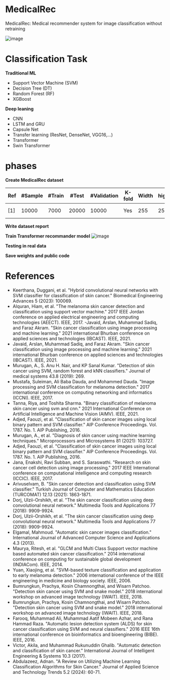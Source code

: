 # MedicalRec
MedicalRec: Medical recommender system for image classification without retraining

![image](https://github.com/user-attachments/assets/66c386ee-cf30-44da-9fb2-110fcd0a579d)


# Classification Task

**Traditional ML**


- Support Vector Machine (SVM)
- Decision Tree (DT)
- Random Forest (RF)
- XGBoost

**Deep leaning**

- CNN
- LSTM and GRU
- Capsule Net
- Transfer learning (ResNet, DenseNet, VGG16,...)
- Transformer
- Swin Transformer

# phases

**Create MedicalRec dataset**

Ref | #Sample| #Train | #Test | #Validation | K-fold | Width | hight | #channel | #Class | Domain | Accu| Pre| Rec| F1| AUC| Model
--- | --- | --- | --- |--- |--- |--- |--- |--- |--- |--- |---|---|---|---|---|---
[1] | 10000 | 7000 | 20000 |10000 | Yes | 255 | 255 | 3 | 2 | Tumor Classification | 0.91| 0.90| 0.93| 0.92| 0.92| SVM


**Write dataset report**


**Train Transformer recommander model**
![image](https://github.com/user-attachments/assets/a799479c-99b2-4dc2-bfc7-6c81423c1b8b)

**Testing in real data**

**Save weights and public code**


# References
-  Keerthana, Duggani, et al. "Hybrid convolutional neural networks with SVM classifier for classification of skin cancer." Biomedical Engineering Advances 5 (2023): 100069.
- Alquran, Hiam, et al. "The melanoma skin cancer detection and classification using support vector machine." 2017 IEEE Jordan conference on applied electrical engineering and computing technologies (AEECT). IEEE, 2017.
-Javaid, Arslan, Muhammad Sadiq, and Faraz Akram. "Skin cancer classification using image processing and machine learning." 2021 international Bhurban conference on applied sciences and technologies (IBCAST). IEEE, 2021.
- Javaid, Arslan, Muhammad Sadiq, and Faraz Akram. "Skin cancer classification using image processing and machine learning." 2021 international Bhurban conference on applied sciences and technologies (IBCAST). IEEE, 2021.
- Murugan, A., S. Anu H. Nair, and KP Sanal Kumar. "Detection of skin cancer using SVM, random forest and kNN classifiers." Journal of medical systems 43.8 (2019): 269.
- Mustafa, Suleiman, Ali Baba Dauda, and Mohammed Dauda. "Image processing and SVM classification for melanoma detection." 2017 international conference on computing networking and informatics (ICCNI). IEEE, 2017.
- Tanna, Riya, and Toshita Sharma. "Binary classification of melanoma skin cancer using svm and cnn." 2021 International Conference on Artificial Intelligence and Machine Vision (AIMV). IEEE, 2021.
- Adjed, Faouzi, et al. "Classification of skin cancer images using local binary pattern and SVM classifier." AIP Conference Proceedings. Vol. 1787. No. 1. AIP Publishing, 2016.
- Murugan, A., et al. "Diagnosis of skin cancer using machine learning techniques." Microprocessors and Microsystems 81 (2021): 103727.
- Adjed, Faouzi, et al. "Classification of skin cancer images using local binary pattern and SVM classifier." AIP Conference Proceedings. Vol. 1787. No. 1. AIP Publishing, 2016.
- Jana, Enakshi, Ravi Subban, and S. Saraswathi. "Research on skin cancer cell detection using image processing." 2017 IEEE International conference on computational intelligence and computing research (ICCIC). IEEE, 2017.
- Arivuselvam, B. "Skin cancer detection and classification using SVM classifier." Turkish Journal of Computer and Mathematics Education (TURCOMAT) 12.13 (2021): 1863-1871.
- Dorj, Ulzii-Orshikh, et al. "The skin cancer classification using deep convolutional neural network." Multimedia Tools and Applications 77 (2018): 9909-9924.
- Dorj, Ulzii-Orshikh, et al. "The skin cancer classification using deep convolutional neural network." Multimedia Tools and Applications 77 (2018): 9909-9924.
- Elgamal, Mahmoud. "Automatic skin cancer images classification." International Journal of Advanced Computer Science and Applications 4.3 (2013).
- Maurya, Ritesh, et al. "GLCM and Multi Class Support vector machine based automated skin cancer classification." 2014 international conference on computing for sustainable global development (INDIACom). IEEE, 2014.
- Yuan, Xiaojing, et al. "SVM-based texture classification and application to early melanoma detection." 2006 international conference of the IEEE engineering in medicine and biology society. IEEE, 2006.
- Bumrungkun, Prachya, Kosin Chamnongthai, and Wisarn Patchoo. "Detection skin cancer using SVM and snake model." 2018 international workshop on advanced image technology (IWAIT). IEEE, 2018.
- Bumrungkun, Prachya, Kosin Chamnongthai, and Wisarn Patchoo. "Detection skin cancer using SVM and snake model." 2018 international workshop on advanced image technology (IWAIT). IEEE, 2018.
- Farooq, Muhammad Ali, Muhammad Aatif Mobeen Azhar, and Rana Hammad Raza. "Automatic lesion detection system (ALDS) for skin cancer classification using SVM and neural classifiers." 2016 IEEE 16th international conference on bioinformatics and bioengineering (BIBE). IEEE, 2016.
- Victor, Akila, and Muhammad Rukunuddin Ghalib. "Automatic detection and classification of skin cancer." International Journal of Intelligent Engineering & Systems 10.3 (2017).
- Abdulazeez, Adnan. "A Review on Utilizing Machine Learning Classification Algorithms for Skin Cancer." Journal of Applied Science and Technology Trends 5.2 (2024): 60-71.

